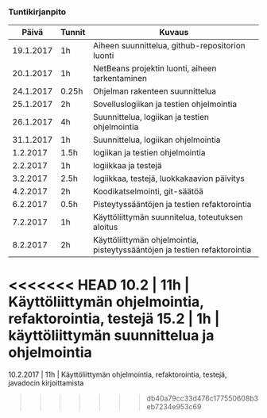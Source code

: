 ### Tuntikirjanpito
Päivä | Tunnit | Kuvaus
--------------- | ----- | ------
19.1.2017 | 1h | Aiheen suunnittelua, github-repositorion luonti
20.1.2017 | 1h | NetBeans projektin luonti, aiheen tarkentaminen
24.1.2017 | 0.25h | Ohjelman rakenteen suunnittelua
25.1.2017 | 2h | Sovelluslogiikan ja testien ohjelmointia
26.1.2017 | 4h | Suunnittelua, logiikan ja testien ohjelmointia
31.1.2017 | 1h | Suunnittelua, logiikan ohjelmointia
1.2.2017 | 1.5h | logiikan ja testien ohjelmointia
2.2.2017 | 1h | logiikkaa ja testejä
3.2.2017 | 2.5h | logiikkaa, testejä, luokkakaavion päivitys
4.2.2017 | 2h | Koodikatselmointi, git-säätöä
6.2.2017 | 0.5h | Pisteytyssääntöjen ja testien refaktorointia
7.2.2017 | 1h | Käyttöliittymän suunnitelua, toteutuksen aloitus
8.2.2017 | 2h | Käyttöliittymän ohjelmointia, pisteytyssääntöjen ja testien refaktorointia
<<<<<<< HEAD
10.2 | 11h | Käyttöliittymän ohjelmointia, refaktorointia, testejä
15.2 | 1h | käyttöliittymän suunnittelua ja ohjelmointia
=======
10.2.2017 | 11h | Käyttöliittymän ohjelmointia, refaktorointia, testejä, javadocin kirjoittamista
>>>>>>> db40a79cc33d476c177550608b3eb7234e953c69
